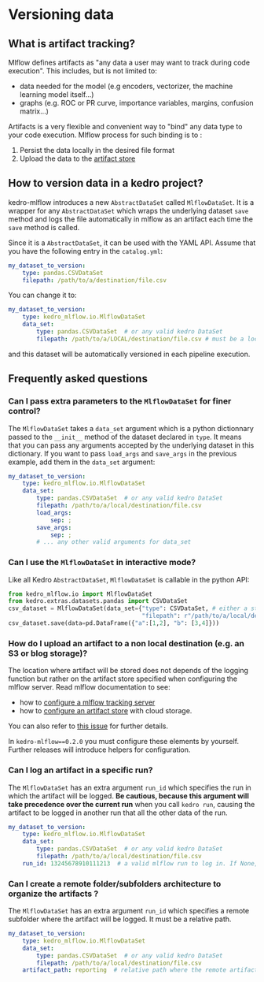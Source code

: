 # Versioning data
## What is artifact tracking?

Mlflow defines artifacts as "any data a user may want to track during code execution". This includes, but is not limited to:
- data needed for the model (e.g encoders, vectorizer, the machine learning model itself...)
- graphs (e.g. ROC or PR curve, importance variables, margins,  confusion matrix...)

Artifacts is a very flexible and convenient way to "bind" any data type to your code execution.
Mlflow process for such binding is to :
1. Persist the data locally in the desired file format
2. Upload the data to the [artifact store](./03_configuration.md)

## How to version data in a kedro project?

kedro-mlflow introduces a new ``AbstractDataSet`` called ``MlflowDataSet``. It is a wrapper for any ``AbstractDataSet`` which wraps the underlying dataset ``save`` method and logs the file automatically in mlflow as an artifact each time the ``save`` method is called.

Since it is a ``AbstractDataSet``, it can be used with the YAML API. Assume that you have the following entry in the ``catalog.yml``:

```yaml
my_dataset_to_version:
    type: pandas.CSVDataSet
    filepath: /path/to/a/destination/file.csv
```

You can change it to:

```yaml
my_dataset_to_version:
    type: kedro_mlflow.io.MlflowDataSet
    data_set:
        type: pandas.CSVDataSet  # or any valid kedro DataSet
        filepath: /path/to/a/LOCAL/destination/file.csv # must be a local file, wherever you want to log the data in the end
```
and this dataset will be automatically versioned in each pipeline execution.

## Frequently asked questions
### Can I pass extra parameters to the ``MlflowDataSet`` for finer control?
The ``MlflowDataSet`` takes a ``data_set`` argument which is a python dictionnary passed to the ``__init__`` method of the dataset declared in ``type``. It means that you can pass any arguments accepted by the underlying dataset in this dictionary. If you want to pass ``load_args`` and ``save_args`` in the previous example, add them in the ``data_set`` argument:

```yaml
my_dataset_to_version:
    type: kedro_mlflow.io.MlflowDataSet
    data_set:
        type: pandas.CSVDataSet  # or any valid kedro DataSet
        filepath: /path/to/a/local/destination/file.csv
        load_args:
            sep: ;
        save_args:
            sep: ;
        # ... any other valid arguments for data_set
```

### Can I use the ``MlflowDataSet`` in interactive mode?
Like all Kedro ``AbstractDataSet``, ``MlflowDataSet`` is callable in the python API:
```python
from kedro_mlflow.io import MlflowDataSet
from kedro.extras.datasets.pandas import CSVDataSet
csv_dataset = MlflowDataSet(data_set={"type": CSVDataSet, # either a string "pandas.CSVDataSet" or the class
                                      "filepath": r"/path/to/a/local/destination/file.csv"})
csv_dataset.save(data=pd.DataFrame({"a":[1,2], "b": [3,4]}))
```

### How do I upload an artifact to a non local destination (e.g. an S3 or blog storage)?
The location where artifact will be stored does not depends of the logging function but rather on the artifact store specified when configuring the mlflow server. Read mlflow documentation to see:
- how to [configure a mlflow tracking server](https://www.mlflow.org/docs/latest/tracking.html#mlflow-tracking-servers)
- how to [configure an artifact store](https://www.mlflow.org/docs/latest/tracking.html#id10) with cloud storage.

You can also refer to [this issue](https://github.com/Galileo-Galilei/kedro-mlflow/issues/15) for further details.

In ``kedro-mlflow==0.2.0`` you must configure these elements by yourself. Further releases will introduce helpers for configuration.

### Can I log an artifact in a specific run?
The ``MlflowDataSet`` has an extra argument ``run_id`` which specifies the run in which the artifact will be logged. **Be cautious, because this argument will take precedence over the current run** when you call ``kedro run``, causing the artifact to be logged in another run that all the other data of the run.
```yaml
my_dataset_to_version:
    type: kedro_mlflow.io.MlflowDataSet
    data_set:
        type: pandas.CSVDataSet  # or any valid kedro DataSet
        filepath: /path/to/a/local/destination/file.csv
    run_id: 13245678910111213  # a valid mlflow run to log in. If None, default to active run
```

### Can I create a remote folder/subfolders architecture to organize the artifacts ?
The ``MlflowDataSet`` has an extra argument ``run_id`` which specifies a remote subfolder where the artifact will be logged. It must be a relative path.
```yaml
my_dataset_to_version:
    type: kedro_mlflow.io.MlflowDataSet
    data_set:
        type: pandas.CSVDataSet  # or any valid kedro DataSet
        filepath: /path/to/a/local/destination/file.csv
    artifact_path: reporting  # relative path where the remote artifact must be stored. if None, saved in root folder.
```
